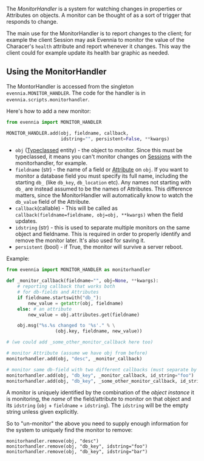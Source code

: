 [](An-explaination-of-the-monitor-handler-system-to-watch-for-attribute-changes-on-objects)

The *MonitorHandler* is a system for watching changes in properties or Attributes on objects. A monitor can be thought of as a sort of trigger that responds to change. 

The main use for the MonitorHandler is to report changes to the client; for example the client Session may ask Evennia to monitor the value of the Characer's `health` attribute and report whenever it changes. This way the client could for example update its health bar graphic as needed. 

## Using the MonitorHandler

The MontorHandler is accessed from the singleton `evennia.MONITOR_HANDLER`. The code for the handler is in `evennia.scripts.monitorhandler`.

Here's how to add a new monitor: 

```python
from evennia import MONITOR_HANDLER

MONITOR_HANDLER.add(obj, fieldname, callback,
                    idstring="", persistent=False, **kwargs)

```

 - `obj` ([Typeclassed](Typeclasses.md) entity) - the object to monitor. Since this must be typeclassed, it means you can't monitor changes on [Sessions](Sessions.md) with the monitorhandler, for example.
 - `fieldname` (str) - the name of a field or [Attribute](Attributes.md) on `obj`. If you want to monitor a database field you must specify its full name, including the starting `db_` (like `db_key`, `db_location` etc). Any names not starting with `db_` are instead assumed to be the names of Attributes. This difference matters, since the MonitorHandler will automatically know to watch the `db_value` field of the Attribute. 
 - `callback`(callable) - This will be called as `callback(fieldname=fieldname, obj=obj, **kwargs)` when the field updates.
 - `idstring` (str) - this is used to separate multiple monitors on the same object and fieldname. This is required in order to properly identify and remove the monitor later. It's also used for saving it. 
 - `persistent` (bool) - if True, the monitor will survive a server reboot.

Example: 

```python
from evennia import MONITOR_HANDLER as monitorhandler

def _monitor_callback(fieldname="", obj=None, **kwargs):    
    # reporting callback that works both
    # for db-fields and Attributes
    if fieldname.startswith("db_"):
        new_value = getattr(obj, fieldname)
    else: # an attribute    
        new_value = obj.attributes.get(fieldname)

    obj.msg("%s.%s changed to '%s'." % \
                  (obj.key, fieldname, new_value))

# (we could add _some_other_monitor_callback here too)

# monitor Attribute (assume we have obj from before)
monitorhandler.add(obj, "desc", _monitor_callback)  

# monitor same db-field with two different callbacks (must separate by id_string)
monitorhandler.add(obj, "db_key", _monitor_callback, id_string="foo")  
monitorhandler.add(obj, "db_key", _some_other_monitor_callback, id_string="bar")

```

A monitor is uniquely identified by the combination of the *object instance* it is monitoring, the *name* of the field/attribute to monitor on that object and its `idstring` (`obj` + `fieldname` + `idstring`). The `idstring` will be the empty string unless given explicitly. 

So to "un-monitor" the above you need to supply enough information for the system to uniquely find the monitor to remove:

```
monitorhandler.remove(obj, "desc")
monitorhandler.remove(obj, "db_key", idstring="foo")
monitorhandler.remove(obj, "db_key", idstring="bar")
```

